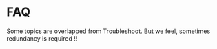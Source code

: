 # FAQ #

Some topics are overlapped from Troubleshoot. But we feel, sometimes redundancy is required !!
